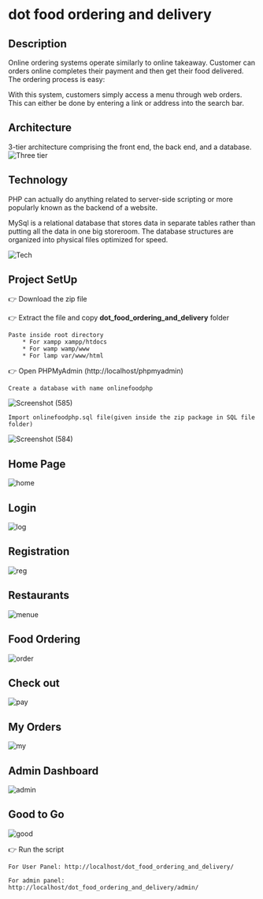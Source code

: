 # dot food ordering and delivery

## Description
Online ordering systems operate similarly to online takeaway.  Customer can orders online completes their payment and  then get their food delivered. The ordering process is easy:

With this system, customers simply access a menu through web orders. This can either be done by entering a link or address into the search bar.

## Architecture
3-tier architecture comprising  the front end, the back end, and a database.
![Three tier](https://github.com/Minte123/dot_food_ordering_and_delivery/blob/master/images/mvc.jpg)

## Technology

PHP  can actually do anything related to server-side scripting or more popularly known as the backend of a website.

MySql  is a relational database that stores data in separate tables rather than putting all the data in one big storeroom. The database structures are organized into physical files optimized for speed.

![Tech](https://github.com/Minte123/dot_food_ordering_and_delivery/blob/master/images/php1.jpg)

## Project SetUp

👉 Download the zip file

👉 Extract the file and copy **dot_food_ordering_and_delivery** folder

    Paste inside root directory
        * For xampp xampp/htdocs 
        * For wamp wamp/www
        * For lamp var/www/html


👉 Open PHPMyAdmin (http://localhost/phpmyadmin)

    Create a database with name onlinefoodphp
    
   ![Screenshot (585)](https://github.com/Minte123/dot_food_ordering_and_delivery/blob/master/images/create_db.jpg)
    
    Import onlinefoodphp.sql file(given inside the zip package in SQL file folder)
   
   ![Screenshot (584)](https://github.com/Minte123/dot_food_ordering_and_delivery/blob/master/images/f_db.jpg)
   
   ## Home Page
   ![home](https://github.com/Minte123/dot_food_ordering_and_delivery/blob/master/images/m1.jpg)
   
   ## Login
   ![log](https://github.com/Minte123/dot_food_ordering_and_delivery/blob/master/images/login.jpg)
   
   ## Registration
   ![reg](https://github.com/Minte123/dot_food_ordering_and_delivery/blob/master/images/Register.jpg)
   ## Restaurants
   ![menue](https://github.com/Minte123/dot_food_ordering_and_delivery/blob/master/images/Resturant.jpg)
   ## Food Ordering
   ![order](https://github.com/Minte123/dot_food_ordering_and_delivery/blob/master/images/order_dish.jpg)
   ## Check out
   ![pay](https://github.com/Minte123/dot_food_ordering_and_delivery/blob/master/images/check_out.jpg)
   ## My Orders
   ![my](https://github.com/Minte123/dot_food_ordering_and_delivery/blob/master/images/my_orders.jpg)
   ## Admin Dashboard
   ![admin](https://github.com/Minte123/dot_food_ordering_and_delivery/blob/master/images/admi_dshboard.jpg)
   ## Good to Go
   ![good](https://github.com/Minte123/dot_food_ordering_and_delivery/blob/master/images/c2c27f166ab95886352146f0878bde9b.gif)
   
   
   
   
   
 

👉 Run the script 

    For User Panel: http://localhost/dot_food_ordering_and_delivery/
    
    For admin panel: http://localhost/dot_food_ordering_and_delivery/admin/
    
  
